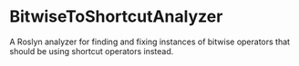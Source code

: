 # BitwiseToShortcutAnalyzer

A Roslyn analyzer for finding and fixing instances of bitwise operators that should be using shortcut operators instead.
